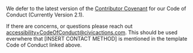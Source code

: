 We defer to the latest version of the [Contributor Covenant](https://www.contributor-covenant.org/version/2/1/code_of_conduct/) for our Code of Conduct (Currently Version 2.1).

If there are concerns, or questions please reach out [accessibility+CodeOfConduct@civicactions.com](mailto:accessibility+CodeOfConduct@civicactions.com). This should be used everwhere that [INSERT CONTACT METHOD] is mentioned in the template Code of Conduct linked above. 
